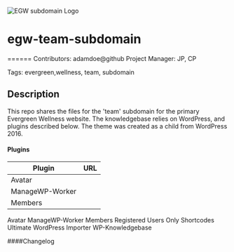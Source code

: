![EGW subdomain Logo](http://dev.marketingincolor.com/teamegw/wp-content/uploads/2016/06/EGW-Team-Header_03-1.jpg)
# egw-team-subdomain
======
Contributors: adamdoe@github
Project Manager: JP, CP

Tags: evergreen,wellness, team, subdomain

Description
------
This repo shares the files for the 'team' subdomain for the primary Evergreen Wellness website. The knowledgebase relies on WordPress, and plugins described below. The theme was created as a child from WordPress 2016. 



#### Plugins
|  Plugin 	|  URL 	|
|---	|---	|
|  Avatar 	|   	|
| ManageWP-Worker 	|     |
|   Members	|   	|
Avatar
ManageWP-Worker
Members
Registered Users Only
Shortcodes Ultimate
WordPress Importer
WP-Knowledgebase



####Changelog


